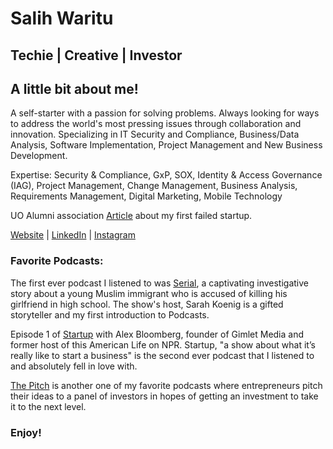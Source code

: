 

# Salih Waritu 
## Techie | Creative | Investor

## A little bit about me!
A self-starter with a passion for solving problems. Always looking for ways to address the world's most pressing issues through collaboration and innovation. Specializing in IT Security and Compliance, Business/Data Analysis, Software Implementation, Project Management and New Business Development.

Expertise: Security & Compliance, GxP, SOX, Identity & Access Governance (IAG), Project Management, Change Management, Business Analysis, Requirements Management, Digital Marketing, Mobile Technology

UO Alumni association [Article](http://www.uoalumni.com/s/1540/uoaa/blank_archive.aspx?sid=1540&gid=3&pgid=1441) about my first failed startup.

[Website](https://www.trendei.com/index.php) | [LinkedIn](https://www.linkedin.com/in/salihw/) | [Instagram](https://www.instagram.com/sdubew/)


### Favorite Podcasts: 

The first ever podcast I listened to was [Serial](https://serialpodcast.org/season-one), a captivating investigative story about a young Muslim immigrant who is accused of killing his girlfriend in high school. The show's host, Sarah Koenig is a gifted storyteller and my first introduction to Podcasts.

Episode 1 of [Startup](https://gimletmedia.com/shows/startup/6nh3zg/gimlet-1-how-not-to-pitch-a-billionaire?utm_source=gimletPlayer&utm_medium=copyShare&utm_campaign=gimletPlayer) with Alex Bloomberg, founder of Gimlet Media and former host of this American Life on NPR. Startup, "a show about what it’s really like to start a business" is the second ever podcast that I listened to and absolutely fell in love with. 

[The Pitch](https://gimletmedia.com/shows/the-pitch?utm_source=gimletWebsite&utm_medium=copyShare&utm_campaign=gimletWebsite) is another one of my favorite podcasts where entrepreneurs pitch their ideas to a panel of investors in hopes of getting an investment to take it to the next level.


### Enjoy!
